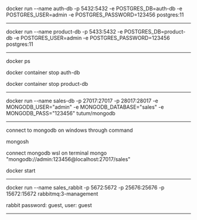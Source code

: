 
docker run --name auth-db -p 5432:5432 -e POSTGRES_DB=auth-db -e POSTGRES_USER=admin -e POSTGRES_PASSWORD=123456 postgres:11

-----------

docker run --name product-db -p 5433:5432 -e POSTGRES_DB=product-db -e POSTGRES_USER=admin -e POSTGRES_PASSWORD=123456 postgres:11

-----------

docker ps 

docker container stop auth-db

docker container stop product-db

-----------

docker run --name sales-db -p 27017:27017 -p 28017:28017 -e MONGODB_USER="admin" -e MONGODB_DATABASE="sales" -e MONGODB_PASS="123456" tutum/mongodb

-----------

connect to mongodb on windows through command

mongosh

connect mongodb wsl on terminal
mongo "mongodb://admin:123456@localhost:27017/sales"

docker start <container-name>

-----------

docker run --name sales_rabbit -p 5672:5672 -p 25676:25676 -p 15672:15672 rabbitmq:3-management

rabbit password: guest, user: guest

-----------

